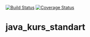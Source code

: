 [![Build Status](https://travis-ci.org/KayzerSoze/java_kurs_standart.svg?branch=master)](https://travis-ci.org/KayzerSoze/java_kurs_standart)
[![Coverage Status](https://codecov.io/gh/KayzerSoze/java_kurs_standart/branch/master/graph/badge.svg)](https://codecov.io/gh/KayzerSoze/java_kurs_standart)


# java_kurs_standart
